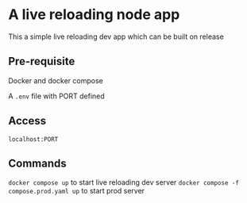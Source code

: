 # A live reloading node app

This a simple live reloading dev app which can be built on release

## Pre-requisite
Docker and docker compose

A `.env` file with PORT defined

## Access
`localhost:PORT`

## Commands
`docker compose up` to start live reloading dev server
`docker compose -f compose.prod.yaml up` to start prod server
